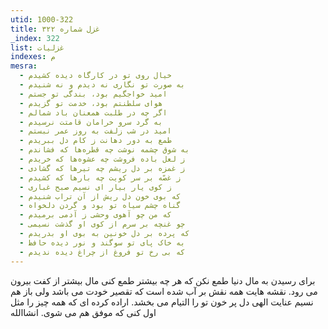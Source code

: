 ```yaml
---
utid: 1000-322
title: غزل شماره ۳۲۲
_index: 322
list: غزلیات
indexes: م
mesra:
  - خیال روی تو در کارگاه دیده کشیدم
  - به صورت تو نگاری نه دیدم و نه شنیدم
  - امید خواجگیم بود، بندگی تو جستم
  - هوای سلطنتم بود، خدمت تو گزیدم
  - اگر چه در طلبت همعنان باد شمالم
  - به گرد سرو خرامان قامتت نرسیدم
  - امید در شب زلفت به روز عمر نبستم
  - طمع به دور دهانت ز کام دل ببریدم
  - به شوق چشمه نوشت چه قطره‌ها که فشاندم
  - ز لعل باده فروشت چه عشوه‌ها که خریدم
  - ز غمزه بر دل ریشم چه تیر‌ها که گشادی
  - ز غصّه بر سر کویت چه بارها که کشیدم
  - ز کوی یار بیار ای نسیم صبح غباری
  - که بوی خون دل ریش از آن تراب شنیدم
  - گناه چشم سیاه تو بود و گردن دلخواه
  - که من چو آهوی وحشی ز آدمی برمیدم
  - چو غنچه بر سرم از کوی او گذشت نسیمی
  - که پرده بر دل خونین به بوی او بدریدم
  - به خاک پای تو سوگند و نور دیده حافظ
  - که بی رخ تو فروغ از چراغ دیده ندیدم
---
```

برای رسیدن به مال دنیا طمع نکن که هر چه بیشتر طمع کنی مال بیشتر از کفت بیرون می رود. نقشه هایت همه نقش بر آب شده است که تقصیر خودت می باشد ولی باز هم نسیم عنایت الهی دل پر خون تو را التیام می بخشد. اراده کرده ای که همه چیز را مثل اول کنی که موفق هم می شوی. انشاالله
